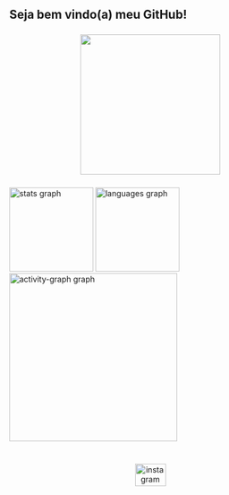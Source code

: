 <h2 align="left">Seja bem vindo(a) meu GitHub!</h2>

###

<div align="center">
  <img height="250" src="https://i.imgur.com/yuWw8V8.jpeg"  />
</div>

###

<div align="left">
  <img src="https://github-readme-stats.vercel.app/api?username=kauanyferreirabairros&hide_title=true&hide_rank=false&show_icons=true&include_all_commits=true&count_private=true&disable_animations=false&theme=gruvbox_light&locale=en&hide_border=false&order=1" height="150" alt="stats graph"  />
  <img src="https://github-readme-stats.vercel.app/api/top-langs?username=kauanyferreirabairros&locale=en&hide_title=true&layout=compact&card_width=320&langs_count=5&theme=gruvbox_light&hide_border=false&order=2" height="150" alt="languages graph"  />
  <img src="https://github-readme-activity-graph.vercel.app/graph?username=kauanyferreirabairros&radius=16&theme=gruvbox&area=true&order=5&hide_border=false&hide_title=true" height="300" alt="activity-graph graph"  />
</div>

###

<p align="left"></p>

###

<br clear="both">

<div align="center">
  <a href="https://www.instagram.com/ferrxwzj/" target="_blank">
    <img src="https://raw.githubusercontent.com/maurodesouza/profile-readme-generator/master/src/assets/icons/social/instagram/default.svg" width="55" height="40" alt="instagram logo"  />
  </a>
</div>

###
